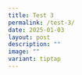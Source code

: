 ```yaml
---
title: Test 3
permalink: /test-3/
date: 2025-01-03
layout: post
description: ""
image: ""
variant: tiptap
---
```

